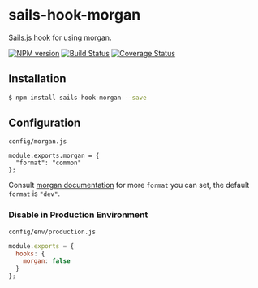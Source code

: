 # sails-hook-morgan

[Sails.js hook](https://next.sailsjs.com/documentation/concepts/extending-sails/hooks) for using [morgan](https://www.npmjs.com/package/morgan).

[![NPM version][npm-image]][npm-url] [![Build Status][travis-image]][travis-url] [![Coverage Status][coveralls-image]][coveralls-url]

## Installation

```sh
$ npm install sails-hook-morgan --save
```

## Configuration

`config/morgan.js`

```javasctipt
module.exports.morgan = {
  "format": "common"
};
```

Consult [morgan documentation](https://www.npmjs.com/package/morgan#morganformat-options) for more `format` you can set, the default `format` is `"dev"`.

### Disable in Production Environment

`config/env/production.js`

```javascript
module.exports = {
  hooks: {
    morgan: false
  }
};
```

[npm-url]: https://www.npmjs.com/package/sails-hook-morgan
[npm-image]: https://img.shields.io/npm/v/sails-hook-morgan.svg

[travis-url]: https://travis-ci.org/upyun-dev/sails-hook-morgan
[travis-image]: https://img.shields.io/travis/upyun-dev/sails-hook-morgan/master.svg

[coveralls-url]: https://coveralls.io/github/upyun-dev/sails-hook-morgan?branch=master
[coveralls-image]: https://img.shields.io/coveralls/upyun-dev/sails-hook-morgan/master.svg

